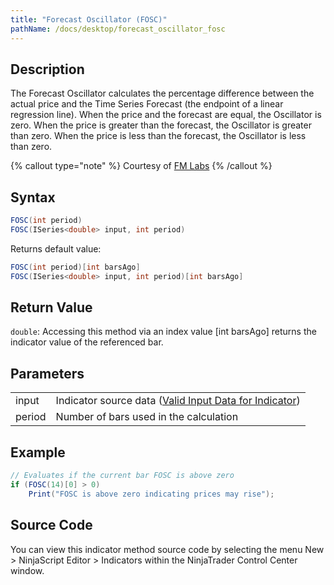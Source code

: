 ```yaml
---
title: "Forecast Oscillator (FOSC)"
pathName: /docs/desktop/forecast_oscillator_fosc
---
```


## Description

The Forecast Oscillator calculates the percentage difference between the actual price and the Time Series Forecast (the endpoint of a linear regression line). When the price and the forecast are equal, the Oscillator is zero. When the price is greater than the forecast, the Oscillator is greater than zero. When the price is less than the forecast, the Oscillator is less than zero.

{% callout type="note" %}
Courtesy of [FM Labs](/docs/desktop/http://www.fmlabs.com/reference/default.htm?url=ForecastOscillator)
{% /callout %}

## Syntax

```csharp
FOSC(int period)
FOSC(ISeries<double> input, int period)
```

Returns default value:

```csharp
FOSC(int period)[int barsAgo]
FOSC(ISeries<double> input, int period)[int barsAgo]
```

## Return Value

`double`: Accessing this method via an index value [int barsAgo] returns the indicator value of the referenced bar.

## Parameters

|  |  |
| --- | --- |
| input | Indicator source data ([Valid Input Data for Indicator](/docs/desktop/valid_input_data_for_indicator)) |
| period | Number of bars used in the calculation |

## Example

```csharp
// Evaluates if the current bar FOSC is above zero
if (FOSC(14)[0] > 0)
    Print("FOSC is above zero indicating prices may rise");
```

## Source Code

You can view this indicator method source code by selecting the menu New > NinjaScript Editor > Indicators within the NinjaTrader Control Center window.

